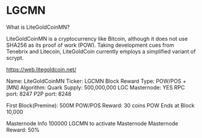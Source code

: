 # LGCMN
What is LiteGoldCoinMN?

LiteGoldCoinMN is a cryptocurrency like Bitcoin, although it does not use SHA256 as its proof of work (POW). Taking development cues from Tenebrix and Litecoin, LiteGoldCoin currently employs a simplified variant of scrypt.

https://web.litegoldcoin.net/

 Name: LiteGoldCoinMN
 Ticker: LGCMN
 Block Reward Type: POW/POS + [MN]
 Algorithm: Quark
 Supply: 500,000,000 LGC
 Masternode: YES
 RPC port: 8247 
 P2P port: 8248

  First Block(Premine): 500M
  POW/POS Reward: 30 coins
  POW Ends at Block 10,000

  Masternode Info
  100000 LGCMN to activate Masternode
  Masternode Reward: 50%

